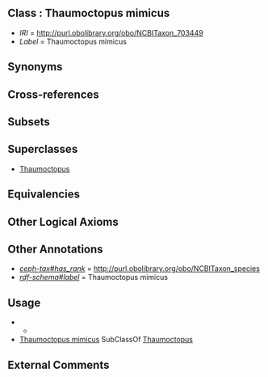 
## Class : Thaumoctopus mimicus

 * *IRI* = http://purl.obolibrary.org/obo/NCBITaxon_703449
 * *Label* = Thaumoctopus mimicus

## Synonyms


## Cross-references


## Subsets


## Superclasses

 * [Thaumoctopus](../../NCBITaxon/47/NCBITaxon_703447.md)

## Equivalencies


## Other Logical Axioms


## Other Annotations

 * *[ceph-tax#has_rank](../../ceph-tax#has/nk/ceph-tax#has_rank.md)* = http://purl.obolibrary.org/obo/NCBITaxon_species
 * *[rdf-schema#label](../../el/rdf-schema#label.md)* = Thaumoctopus mimicus

## Usage

 * -
 * [Thaumoctopus mimicus](../../NCBITaxon/49/NCBITaxon_703449.md) SubClassOf [Thaumoctopus](../../NCBITaxon/47/NCBITaxon_703447.md)

## External Comments

